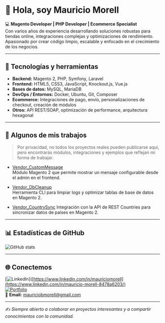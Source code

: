 # 👋 Hola, soy Mauricio Morell

💻 **Magento Developer | PHP Developer | Ecommerce Specialist**  
Con varios años de experiencia desarrollando soluciones robustas para tiendas online, integraciones complejas y optimizaciones de rendimiento.  
Apasionado por crear código limpio, escalable y enfocado en el crecimiento de los negocios.

---

## 🚀 Tecnologías y herramientas

- **Backend:** Magento 2, PHP, Symfony, Laravel  
- **Frontend:** HTML5, CSS3, JavaScript, Knockout.js, Vue.js  
- **Bases de datos:** MySQL, MariaDB  
- **DevOps / Entornos:** Docker, Ubuntu, Git, Composer  
- **Ecommerce:** Integraciones de pago, envío, personalizaciones de checkout, creación de módulos  
- **Otros:** API REST/SOAP, optimización de performance, arquitectura hexagonal

---

## 📌 Algunos de mis trabajos

> Por privacidad, no todos los proyectos reales pueden publicarse aquí, pero encontrarás módulos, integraciones y ejemplos que reflejan mi forma de trabajar.

- [Vendor_CustomMessage](https://github.com/mauriciobmorelldev/mauriciobmorelldev/tree/main/Vendor_CustomMessage)  
  Módulo Magento 2 que permite mostrar un mensaje configurable desde el admin en el frontend.

- [Vendor_DbCleanup](https://github.com/mauriciobmorelldev/mauriciobmorelldev/tree/main/Vendor_DbCleanup)  
  Herramienta CLI para limpiar logs y optimizar tablas de base de datos en Magento 2.

- [Vendor_CountrySync](https://github.com/mauriciobmorelldev/mauriciobmorelldev/tree/main/Vendor_CountrySync)
  Integración con la API de REST Countries para sincronizar datos de países en Magento 2.
 

---

## 📊 Estadísticas de GitHub

![GitHub stats](https://github-readme-stats.vercel.app/api?username=mauriciomorell&show_icons=true&theme=default)

---

## 🌐 Conectemos

[![LinkedIn](https://img.shields.io/badge/LinkedIn-Mauricio%20Morell-blue)]([https://www.linkedin.com/in/mauriciomorell](https://www.linkedin.com/in/mauricio-morell-8478a6203/)  
[![Portfolio](https://img.shields.io/badge/Portfolio-Croodev.com-green)](https://croodev.com/)  
📧 **Email:** mauriciobmorell@gmail.com

---
✍ *Siempre abierto a colaborar en proyectos interesantes y a compartir conocimientos con la comunidad.*
